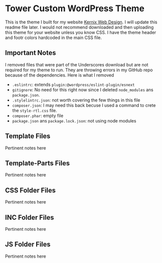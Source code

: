 # Tower Custom WordPress Theme

This is the theme I built for my website [Kernix Web Design](https://kernixwebdesign.com/ 'Kernix Web Design Home'). I will update this readme file later. I would not recommend downloaded and then uploading this theme for your website unless you know CSS. I have the theme header and footr colors hardcoded in the main CSS file.

## Important Notes

I removed files that were part of the Underscores download but are not required for my theme to run. They are throwing errors in my GitHub repo because of the dependencies. Here is what I removed

- `.eslintrc`: extends `plugin:@wordpress/eslint-plugin/esnext`
- `gitignore`: No need for this right now since I deleted `node_modules` ans `package.json`.
- `.stylelintrc.json`: not worth covering the few things in this file
- `composer.json`: I may need this back becuse I used a command to crete the `style-rtl.css` file.
- `composer.phar`: empty file
- `package.json` ans `package.lock.json`: not using node modules

## Template Files

Pertinent notes here

## Template-Parts Files

Pertinent notes here

## CSS Folder Files

Pertinent notes here

## INC Folder Files

Pertinent notes here

## JS Folder Files

Pertinent notes here
